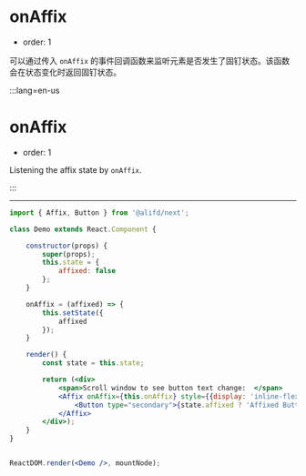 # onAffix

- order: 1

可以通过传入 `onAffix` 的事件回调函数来监听元素是否发生了固钉状态。该函数会在状态变化时返回固钉状态。

:::lang=en-us
# onAffix

- order: 1

Listening the affix state by `onAffix`.

:::

---

````jsx
import { Affix, Button } from '@alifd/next';

class Demo extends React.Component {

    constructor(props) {
        super(props);
        this.state = {
            affixed: false
        };
    }

    onAffix = (affixed) => {
        this.setState({
            affixed
        });
    }

    render() {
        const state = this.state;

        return (<div>
            <span>Scroll window to see button text change:  </span>
            <Affix onAffix={this.onAffix} style={{display: 'inline-flex'}}>
                <Button type="secondary">{state.affixed ? 'Affixed Button' : 'Unaffixed Button'}</Button>
            </Affix>
        </div>);
    }
}


ReactDOM.render(<Demo />, mountNode);
````
